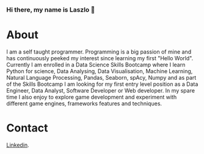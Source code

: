 ### Hi there, my name is Laszlo 👋

# About
I am a self taught programmer.
Programming is a big passion of mine and has continuously peeked my interest since learning my first "Hello World".
Currently I am enrolled in a Data Science Skills Bootcamp where I learn Python for science, Data Analysing, Data Visualisation, Machine Learning, Natural Language Processing, Pandas, Seaborn, spAcy, Numpy and as part of the Skills Bootcamp I am looking for my first entry level position as a Data Engineer, Data Analyst, Software Developer or Web developer.
In my spare time I also enjoy to explore game development and experiment with different game engines, frameworks features and techniques.

# Contact
[Linkedin](https://www.linkedin.com/in/laszlo-koosz-235654267/).

<!--
**Ficekem/Ficekem** is a ✨ _special_ ✨ repository because its `README.md` (this file) appears on your GitHub profile.

Here are some ideas to get you started:

- 🔭 I’m currently working on ...
- 🌱 I’m currently learning ...
- 👯 I’m looking to collaborate on ...
- 🤔 I’m looking for help with ...
- 💬 Ask me about ...
- 📫 How to reach me: ...
- 😄 Pronouns: ...
- ⚡ Fun fact: ...
-->
